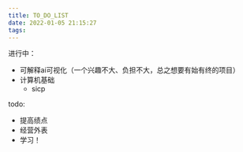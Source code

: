 ```yaml
---
title: TO_DO_LIST
date: 2022-01-05 21:15:27
tags:
---
```


进行中：
- 可解释ai可视化（一个兴趣不大、负担不大，总之想要有始有终的项目）
- 计算机基础
    - sicp

todo:
- 提高绩点
- 经营外表
- 学习！